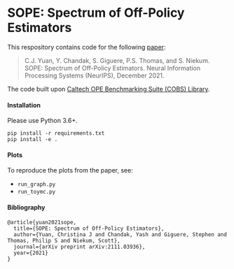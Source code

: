 # SOPE: Spectrum of Off-Policy Estimators

This respository contains code for the following [paper](https://arxiv.org/abs/2111.03936):
> C.J. Yuan, Y. Chandak, S. Giguere, P.S. Thomas, and S. Niekum. 
SOPE: Spectrum of Off-Policy Estimators.
Neural Information Processing Systems (NeurIPS), December 2021. 

The code built upon [Caltech OPE Benchmarking Suite (COBS) Library](https://github.com/clvoloshin/COBS).

#### Installation

Please use Python 3.6+.
```
pip install -r requirements.txt
pip install -e .
```

#### Plots
To reproduce the plots from the paper, see:
- `run_graph.py`
- `run_toymc.py`

#### Bibliography
```
@article{yuan2021sope,
  title={SOPE: Spectrum of Off-Policy Estimators},
  author={Yuan, Christina J and Chandak, Yash and Giguere, Stephen and Thomas, Philip S and Niekum, Scott},
  journal={arXiv preprint arXiv:2111.03936},
  year={2021}
}
```
